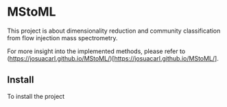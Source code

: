 # MStoML
This project is about dimensionality reduction and community classification from flow injection mass spectrometry.

For more insight into the implemented methods, please refer to (https://josuacarl.github.io/MStoML/)[https://josuacarl.github.io/MStoML/].

## Install
To install the project 